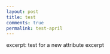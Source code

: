 ```yaml
---
layout: post
title: test
comments: true
permalink: test-april
---
```


excerpt: test for a new attribute excerpt

